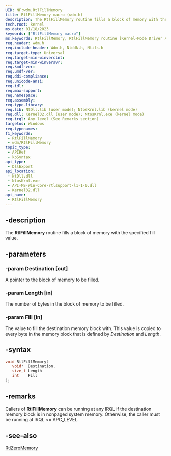 ```yaml
---
UID: NF:wdm.RtlFillMemory
title: RtlFillMemory macro (wdm.h)
description: The RtlFillMemory routine fills a block of memory with the specified fill value.
tech.root: kernel
ms.date: 01/18/2023
keywords: ["RtlFillMemory macro"]
ms.keywords: RtlFillMemory, RtlFillMemory routine [Kernel-Mode Driver Architecture], k109_db7a2a9f-c7b5-40c3-9755-e386bbaf5353.xml, kernel.rtlfillmemory, wdm/RtlFillMemory
req.header: wdm.h
req.include-header: Wdm.h, Ntddk.h, Ntifs.h
req.target-type: Universal
req.target-min-winverclnt:
req.target-min-winversvr: 
req.kmdf-ver: 
req.umdf-ver: 
req.ddi-compliance: 
req.unicode-ansi: 
req.idl: 
req.max-support: 
req.namespace: 
req.assembly: 
req.type-library: 
req.lib: NtDll.lib (user mode); NtosKrnl.lib (kernel mode)
req.dll: Kernel32.dll (user mode); NtosKrnl.exe (kernel mode)
req.irql: Any level (See Remarks section)
targetos: Windows
req.typenames: 
f1_keywords:
 - RtlFillMemory
 - wdm/RtlFillMemory
topic_type:
 - APIRef
 - kbSyntax
api_type:
 - DllExport
api_location:
 - NtDll.dll
 - NtosKrnl.exe
 - API-MS-Win-Core-rtlsupport-l1-1-0.dll
 - Kernel32.dll
api_name:
 - RtlFillMemory
---
```


## -description

The **RtlFillMemory** routine fills a block of memory with the specified fill value.

## -parameters

### -param Destination [out]

A pointer to the block of memory to be filled.

### -param Length [in]

The number of bytes in the block of memory to be filled.

### -param Fill [in]

The value to fill the destination memory block with. This value is copied to every byte in the memory block that is defined by *Destination* and *Length*.

## -syntax

```cpp
void RtlFillMemory(
   void*  Destination,
   size_t Length
   int    Fill
);
```

## -remarks

Callers of **RtlFillMemory** can be running at any IRQL if the destination memory block is in nonpaged system memory. Otherwise, the caller must be running at IRQL <= APC_LEVEL.

## -see-also

[RtlZeroMemory](./nf-wdm-rtlzeromemory.md)
